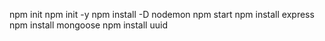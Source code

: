 npm init
npm init -y
npm install -D nodemon
npm start
npm install express
npm install mongoose
npm install uuid